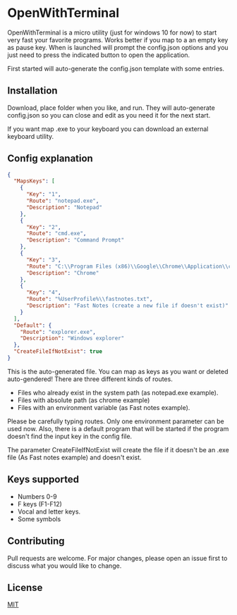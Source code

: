 # OpenWithTerminal

OpenWithTerminal is a micro utility (just for windows 10 for now) to start very fast your favorite programs. Works better if you map to a an empty key as pause key.
When is launched will prompt the config.json options and you just need to press the indicated button to open the application.

First started will auto-generate the config.json template with some entries.


## Installation

Download, place folder when you like, and run. They will auto-generate config.json so you can close and edit as you need it for the next start.

If you want map .exe to your keyboard you can download an external keyboard utility.


## Config explanation

```json
{
  "MapsKeys": [
    {
      "Key": "1",
      "Route": "notepad.exe",
      "Description": "Notepad"
    },
    {
      "Key": "2",
      "Route": "cmd.exe",
      "Description": "Command Prompt"
    },
    {
      "Key": "3",
      "Route": "C:\\Program Files (x86)\\Google\\Chrome\\Application\\chrome.exe",
      "Description": "Chrome"
    },
    {
      "Key": "4",
      "Route": "%UserProfile%\\fastnotes.txt",
      "Description": "Fast Notes (create a new file if doesn't exist)"
    }
  ],
  "Default": {
    "Route": "explorer.exe",
    "Description": "Windows explorer"
  },
  "CreateFileIfNotExist": true
}

```
This is the auto-generated file. You can map as keys as you want or deleted auto-gendered!
There are three different kinds of routes.
* Files who already exist in the system path (as notepad.exe example). 
* Files with absolute path (as chrome example)
* Files with an environment variable (as Fast notes example).

Please be carefully typing routes. Only one environment parameter can be used now.
Also, there is a default program that will be started if the program doesn't find the input key in the config file.

The parameter CreateFileIfNotExist will create the file if it doesn't be an .exe file (As Fast notes example) and doesn't exist.



## Keys supported
* Numbers 0-9
* F keys (F1-F12)
* Vocal and letter keys.
* Some symbols 



## Contributing
Pull requests are welcome. For major changes, please open an issue first to discuss what you would like to change.


## License
[MIT](https://choosealicense.com/licenses/mit/)
